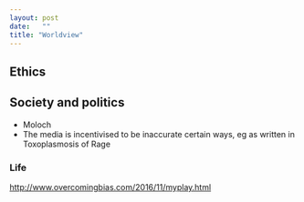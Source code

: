 ```yaml
---
layout: post
date:   ""
title: "Worldview"
---
```


<!-- Here are my favorite articles.


## Ethics

### Effective altruism

### Politics

-
 -->
## Ethics



## Society and politics

- Moloch
- The media is incentivised to be inaccurate certain ways, eg as written in Toxoplasmosis of Rage

### Life

http://www.overcomingbias.com/2016/11/myplay.html

